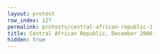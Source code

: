 ```yaml
---
layout: protest
row_index: 127
permalink: protests/central-african-republic-1
title: Central African Republic, December 2006
hidden: true
---
```

